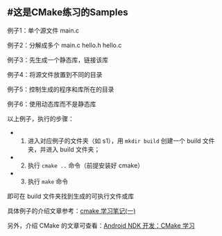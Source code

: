 #这是CMake练习的Samples
---------------------

例子1：单个源文件 main.c

例子2：分解成多个 main.c hello.h hello.c

例子3：先生成一个静态库，链接该库

例子4：将源文件放置到不同的目录

例子5：控制生成的程序和库所在的目录

例子6：使用动态库而不是静态库


以上例子，执行的步骤：
- 1. 进入对应例子的文件夹（如 s1），用 `mkdir build` 创建一个 build 文件夹，并进入 build 文件夹；
- 2. 执行 `cmake ..` 命令（前提安装好 cmake）
- 3. 执行 `make` 命令

即可在 build 文件夹找到生成的可执行文件或库

具体例子的介绍文章参考：[cmake 学习笔记(一)](http://blog.csdn.net/dbzhang800/article/details/6314073)

另外，介绍 CMake 的文章可查看：[Android NDK 开发：CMake 学习](http://cfanr.cn/2017/08/26/Android-NDK-dev-CMake-s-usage/)